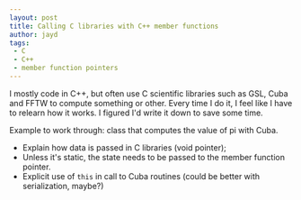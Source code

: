 ```yaml
---
layout: post
title: Calling C libraries with C++ member functions
author: jayd
tags:
 - C
 - C++
 - member function pointers
---
```


I mostly code in C++, but often use C scientific libraries such as GSL, Cuba and
FFTW to compute something or other. Every time I do it, I feel like I have to
relearn how it works. I figured I'd write it down to save some time.

Example to work through: class that computes the value of pi with Cuba.
 - Explain how data is passed in C libraries (void pointer);
 - Unless it's static, the state needs to be passed to the member function
   pointer.
 - Explicit use of `this` in call to Cuba routines (could be better with
   serialization, maybe?)
